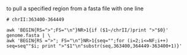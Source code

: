 # 

to pull a specified region from a fasta file with one line 

```
# chrII:363400-364449

awk 'BEGIN{RS=">";FS="\n"}NR>1{if ($1~/chrII/)print ">"$0}'  genome.fasta | \
awk 'BEGIN{RS =">"; FS="\n"}NR>1{seq="";for (i=2;i<=NF;i++) seq=seq""$i; print ">"$1"\n"substr(seq,363400,364449-363400+1)}'
```
